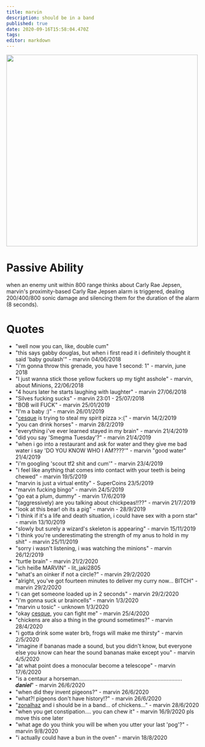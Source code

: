```yaml
---
title: marvin
description: should be in a band
published: true
date: 2020-09-16T15:58:04.470Z
tags: 
editor: markdown
---
```


<img src=https://cesque.com/storage/20/08/19/248600643727.png width=500px>

# Passive Ability
when an enemy unit within 800 range thinks about Carly Rae Jepsen, marvin's proximity-based Carly Rae Jepsen alarm is triggered, dealing 200/400/800 sonic damage and silencing them for the duration of the alarm (8 seconds).
# Quotes
* "well now you can, like, double cum"
* "this says gabby douglas, but when i first read it i definitely thought it said 'baby goulash'" - marvin 04/06/2018
* "i'm gonna throw this grenade, you have 1 second: 1" - marvin, june 2018
* "I just wanna stick those yellow fuckers up my tight asshole" - marvin, about Minions, 22/06/2018
* "4 hours later he starts laughing with laughter" - marvin 27/06/2018
* "Silves fucking sucks" - marvin 23:01 - 25/07/2018
* "BOB will FUCK" - marvin 25/01/2019
* "I'm a baby :)" - marvin 26/01/2019
* "[cesque](cesque) is trying to steal my spirit pizza >:(" - marvin 14/2/2019
* "you can drink horses" - marvin 28/2/2019
* "everything i've ever learned stayed in my brain" - marvin 21/4/2019
* "did you say 'Smegma Tuesday'?" - marvin 21/4/2019
* "when i go into a restaurant and ask for water and they give me bad water i say 'DO YOU KNOW WHO I AM????'" - marvin "good water" 21/4/2019
* "i'm googling 'scout tf2 shit and cum'" - marvin 23/4/2019
* "i feel like anything that comes into contact with your teeth is being chewed" - marvin 19/5/2019
* "marvin is just a virtual entity" - SuperCoins 23/5/2019
* "marvin fucking bingo" - marvin 24/5/2019
* "go eat a plum, dummy" - marvin 17/6/2019
* "(aggressively) are you talking about chickpeas!!??" - marvin 21/7/2019
* "look at this bear! oh its a pig" - marvin - 28/9/2019
* "i think if it's a life and death situation, i could have sex with a porn star" - marvin 13/10/2019
* "slowly but surely a wizard's skeleton is appearing" - marvin 15/11/2019
* "i think you're underestimating the strength of my anus to hold in my shit" - marvin 25/11/2019
* "sorry i wasn't listening, i was watching the minions" - marvin 26/12/2019
* "turtle brain" - marvin 21/2/2020
* "ich heiße MARVIN" - lit_jaki2805
* "what's an oinker if not a circle?" - marvin 29/2/2020
* "alright, you've got fourteen minutes to deliver my curry now... BITCH" - marvin 29/2/2020
* "i can get someone loaded up in 2 seconds" - marvin 29/2/2020
* "i'm gonna suck ur braincells" - marvin 1/3/2020
* "marvin u tosic" - unknown 1/3/2020
* "okay [cesque](cesque), you can fight me" - marvin 25/4/2020
* "chickens are also a thing in the ground sometimes?" - marvin 28/4/2020
* "i gotta drink some water brb, frogs will make me thirsty" - marvin 2/5/2020
* "imagine if bananas made a sound, but you didn't know, but everyone else you know can hear the sound bananas make except you" - marvin 4/5/2020
* "at what point does a monocular become a telescope" - marvin 17/6/2020
* "is a centaur a horseman................................................................... 𝒅𝒂𝒏𝒊𝒆𝒍" - marvin 26/6/2020
* "when did they invent pigeons?" - marvin 26/6/2020
* "what?! pigeons don't have history!?" - marvin 26/6/2020
* "[zonalhaz](huw) and i should be in a band... of chickens..." - marvin 28/6/2020
* "when you get constipation.... you can chew it" - marvin 16/9/2020 pls move  this one later
* "what age do you think you will be when you utter your last 'pog'?" - marvin 9/8/2020
* "i actually could have a bun in the oven" - marvin 18/8/2020